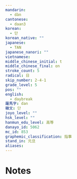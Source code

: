 ```yaml
---
mandarin:
  - dàn
cantonese:
  - daan3
korean:
  - 단
korean_native: ""
japanese:
  - TAN
japanese_nanori: ""
vietnamese:
middle_chinese_initial: t
middle_chinese_final: ɑn
stroke_count: 5
radical: 日
skip_number: 2-4-1
grade_level: 5
pos: ""
english:
  - daybreak
羅馬字: dan
韓文: 단
joyo_level: ""
hsk_level: ""
hanmun_edu_level: 高等
danayo_id: 5062
mc_id: 853
graphemic_classification: 指事
stand_in: 元旦
aliases:
---
```


# Notes
